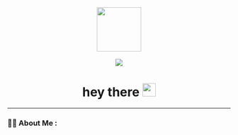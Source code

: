 <div  align="center" >
<img src= "https://freepngimg.com/thumb/flowers_color/6-2-flowers-png-2.png" width="100" height="100" /><br><br>


  <a href="https://www.youtube.com/@mycookinglab478">
  <img src="https://img.shields.io/badge/%20Youtube-red?logo=youtubein&logoColor=white"/>
  </a>
<h1>
  hey there
  <img src="https://media.giphy.com/media/hvRJCLFzcasrR4ia7z/giphy.gif" width="30px"/>
</h1>
</div>

---

### :woman_technologist: About Me :
